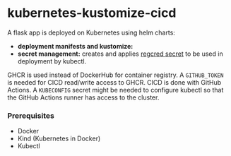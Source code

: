 # kubernetes-kustomize-cicd
A flask app is deployed on Kubernetes using helm charts:
- **deployment manifests and kustomize:** 
- **secret management:** creates and applies [regcred secret](https://kubernetes.io/docs/tasks/configure-pod-container/pull-image-private-registry/) to be used in deployment by kubectl.

GHCR is used instead of DockerHub for container registry. A `GITHUB_TOKEN` is needed for CICD read/write access to GHCR.
CICD is done with GitHub Actions. A `KUBECONFIG` secret might be needed to configure kubectl so that the GitHub Actions runner has access to the cluster.

### Prerequisites

- Docker
- Kind (Kubernetes in Docker)
- Kubectl

